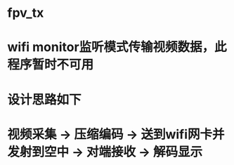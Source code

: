 # fpv_tx
# wifi monitor监听模式传输视频数据，此程序暂时不可用
# 设计思路如下
# 视频采集 -> 压缩编码 -> 送到wifi网卡并发射到空中 -> 对端接收 -> 解码显示